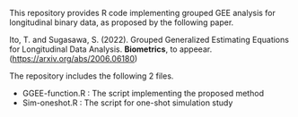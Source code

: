 This repository provides R code implementing grouped GEE analysis for longitudinal binary data, as proposed by the following paper.

Ito, T. and Sugasawa, S. (2022). Grouped Generalized Estimating Equations for Longitudinal Data Analysis. **Biometrics**, to appeear.  (https://arxiv.org/abs/2006.06180) 

The repository includes the following 2 files.

* GGEE-function.R : The script implementing the proposed method 
* Sim-oneshot.R : The script for one-shot simulation study 
